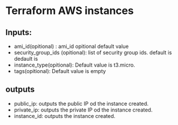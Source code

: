 # Terraform AWS instances

## Inputs:

* ami_id(opitional) : ami_id opitional default value
* security_group_ids (opitional): list of security group ids. default is  dedault is
* instance_type(opitional): Default value is t3.micro.
* tags(opitional): Default value is empty

## outputs

* public_ip:  outputs the public IP od the instance created.
* private_ip:  outputs the private IP od the instance created.
* instance_id:  outputs the instance created.